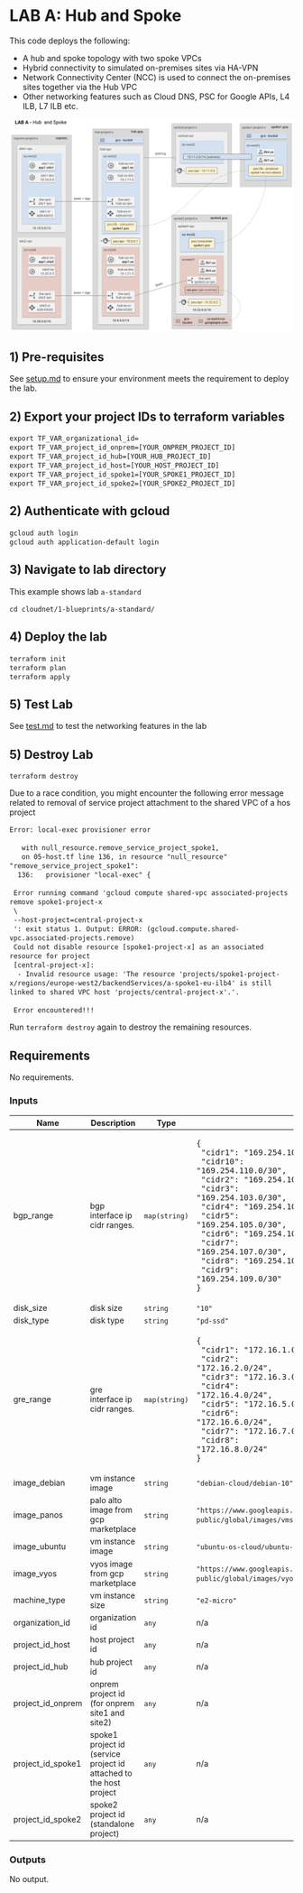 
# LAB A: Hub and Spoke


This code deploys the following:
- A hub and spoke topology with two spoke VPCs
- Hybrid connectivity to simulated on-premises sites via HA-VPN
- Network Connectivity Center (NCC) is used to connect the on-premises sites together via the Hub VPC
- Other networking features such as Cloud DNS, PSC for Google APIs, L4 ILB, L7 ILB etc.

![diagram](image.png "diagram")

## 1) Pre-requisites

See [setup.md](docs/setup.md) to ensure your environment meets the requirement to deploy the lab.

## 2) Export your project IDs to terraform variables
```
export TF_VAR_organizational_id=
export TF_VAR_project_id_onprem=[YOUR_ONPREM_PROJECT_ID]
export TF_VAR_project_id_hub=[YOUR_HUB_PROJECT_ID]
export TF_VAR_project_id_host=[YOUR_HOST_PROJECT_ID]
export TF_VAR_project_id_spoke1=[YOUR_SPOKE1_PROJECT_ID]
export TF_VAR_project_id_spoke2=[YOUR_SPOKE2_PROJECT_ID]
```

## 2) Authenticate with gcloud
```
gcloud auth login
gcloud auth application-default login
```

## 3) Navigate to lab directory
This example shows lab `a-standard`
```
cd cloudnet/1-blueprints/a-standard/
```

## 4) Deploy the lab
```
terraform init
terraform plan
terraform apply
```

## 5) Test Lab

See [test.md](docs/test.md) to test the networking features in the lab

## 5) Destroy Lab

```
terraform destroy
```

Due to a race condition, you might encounter the following error message related to removal of service project attachment to the shared VPC of a hos project
```
Error: local-exec provisioner error

   with null_resource.remove_service_project_spoke1,
   on 05-host.tf line 136, in resource "null_resource" "remove_service_project_spoke1":
  136:   provisioner "local-exec" {

 Error running command 'gcloud compute shared-vpc associated-projects remove spoke1-project-x
 \
 --host-project=central-project-x
 ': exit status 1. Output: ERROR: (gcloud.compute.shared-vpc.associated-projects.remove)
 Could not disable resource [spoke1-project-x] as an associated resource for project
 [central-project-x]:
  - Invalid resource usage: 'The resource 'projects/spoke1-project-x/regions/europe-west2/backendServices/a-spoke1-eu-ilb4' is still linked to shared VPC host 'projects/central-project-x'.'.

 Error encountered!!!
```

Run `terraform destroy` again to destroy the remaining resources.

## Requirements

No requirements.

### Inputs

| Name | Description | Type | Default | Required |
|------|-------------|------|---------|:--------:|
| bgp\_range | bgp interface ip cidr ranges. | `map(string)` | <pre>{<br>  "cidr1": "169.254.101.0/30",<br>  "cidr10": "169.254.110.0/30",<br>  "cidr2": "169.254.102.0/30",<br>  "cidr3": "169.254.103.0/30",<br>  "cidr4": "169.254.104.0/30",<br>  "cidr5": "169.254.105.0/30",<br>  "cidr6": "169.254.106.0/30",<br>  "cidr7": "169.254.107.0/30",<br>  "cidr8": "169.254.108.0/30",<br>  "cidr9": "169.254.109.0/30"<br>}</pre> | no |
| disk\_size | disk size | `string` | `"10"` | no |
| disk\_type | disk type | `string` | `"pd-ssd"` | no |
| gre\_range | gre interface ip cidr ranges. | `map(string)` | <pre>{<br>  "cidr1": "172.16.1.0/24",<br>  "cidr2": "172.16.2.0/24",<br>  "cidr3": "172.16.3.0/24",<br>  "cidr4": "172.16.4.0/24",<br>  "cidr5": "172.16.5.0/24",<br>  "cidr6": "172.16.6.0/24",<br>  "cidr7": "172.16.7.0/24",<br>  "cidr8": "172.16.8.0/24"<br>}</pre> | no |
| image\_debian | vm instance image | `string` | `"debian-cloud/debian-10"` | no |
| image\_panos | palo alto image from gcp marketplace | `string` | `"https://www.googleapis.com/compute/v1/projects/paloaltonetworksgcp-public/global/images/vmseries-bundle1-810"` | no |
| image\_ubuntu | vm instance image | `string` | `"ubuntu-os-cloud/ubuntu-1804-lts"` | no |
| image\_vyos | vyos image from gcp marketplace | `string` | `"https://www.googleapis.com/compute/v1/projects/sentrium-public/global/images/vyos-1-2-6-s1"` | no |
| machine\_type | vm instance size | `string` | `"e2-micro"` | no |
| organization\_id | organization id | `any` | n/a | yes |
| project\_id\_host | host project id | `any` | n/a | yes |
| project\_id\_hub | hub project id | `any` | n/a | yes |
| project\_id\_onprem | onprem project id (for onprem site1 and site2) | `any` | n/a | yes |
| project\_id\_spoke1 | spoke1 project id (service project id attached to the host project | `any` | n/a | yes |
| project\_id\_spoke2 | spoke2 project id (standalone project) | `any` | n/a | yes |

### Outputs

No output.
